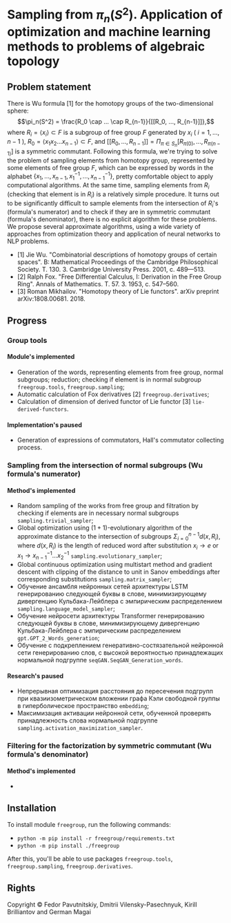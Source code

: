 # Sampling from $\pi_n(S^2)$. Application of optimization and machine learning methods to problems of algebraic topology

## Problem statement

There is Wu formula [1] for the homotopy groups of the two-dimensional sphere:
$$\pi_n(S^2) = \frac{R_0 \cap ... \cap R_{n-1}}{[[R_0, ..., R_{n-1}]]},$$
where $R_i = \langle x_i \rangle \subset F$ is a subgroup of free group $F$ generated by $x_i$ ( $i=1, ..., n-1$ ), $R_0 = \langle x_1 x_2 ... x_{n-1} \rangle \subset F$, and $[[R_0, ..., R_{n-1}]] = \Pi_{\pi \in S_n} [R_{\pi(0)}, ..., R_{\pi(n-1)}]$ is a symmetric commutant. Following this formula, we're trying to solve the problem of sampling elements from homotopy group, represented by some elements of free group $F$, which can be expressed by words in the alphabet $\{ x_1, ..., x_{n-1}, x_1^{-1}, ..., x_{n-1}^{-1} \}$, pretty comfortable object to apply computational algorithms. At the same time, sampling elements from $R_i$ (checking that element is in $R_i$) is a relatively simple procedure. It turns out to be significantly difficult to sample elements from the intersection of $R_i$'s (formula's numerator) and to check if they are in symmetric commutant (formula's denominator), there is no explicit algorithm for these problems. We propose several approximate algorithms, using a wide variety of approaches from optimization theory and application of neural networks to NLP problems.

- [1] Jie Wu. "Combinatorial descriptions of homotopy groups of certain spaces". В: Mathematical Proceedings of the Cambridge Philosophical Society. Т. 130. 3. Cambridge University Press. 2001, с. 489—513.
- [2] Ralph Fox. "Free Differential Calculus, I: Derivation in the Free Group Ring". Annals of Mathematics. Т. 57. 3. 1953, с. 547–560.
- [3] Roman Mikhailov. "Homotopy theory of Lie functors". arXiv preprint arXiv:1808.00681. 2018.

## Progress

### Group tools

#### Module's implemented

- Generation of the words, representing elements from free group, normal subgroups; reduction; checking if element is in normal subgroup ```freegroup.tools```, ```freegroup.sampling```;
- Automatic calculation of Fox derivatives [2] ```freegroup.derivatives```;
- Calculation of dimension of derived functor of Lie functor [3] ```lie-derived-functors```.

#### Implementation's paused

- Generation of expressions of commutators, Hall's commutator collecting process.

### Sampling from the intersection of normal subgroups (Wu formula's numerator)

#### Method's implemented

- Random sampling of the works from free group and filtration by checking if elements are in necessary normal subgroups ```sampling.trivial_sampler```;
- Global optimization using $(1+1)$-evolutionary algorithm of the approximate distance to the intersection of subgroups $\Sigma_{i=0}^{n-1} d(x, R_i)$, where $d(x, R_i)$ is the length of reduced word after substitution $x_i \to e$ or $x_1 \to x_{n-1}^{-1} \dots x_2^{-1}$ ```sampling.evolutionary_sampler```;
- Global continuous optimization using multistart method and gradient descent with clipping of the distance to unit in Sanov embeddings after corresponding substitutions ```sampling.matrix_sampler```;
- Обучение ансамбля нейронных сетей архитектуры LSTM генерированию следующей буквы в слове, минимизирующему дивергенцию Кульбака-Лейблера с эмпирическим распределением ```sampling.language_model_sampler```;
- Обучение нейросети архитектуры Transformer генерированию следующей буквы в слове, минимизирующему дивергенцию Кульбака-Лейблера с эмпирическим распределением ```gpt.GPT_2_Words_generation```;
- Обучение с подкреплением генеративно-состязательной нейронной сети генерированию слов, с высокой вероятностью принадлежащих нормальной подгруппе ```seqGAN.SeqGAN_Generation_words```.

#### Research's paused

- Непрерывная оптимизация расстояния до пересечения подгрупп при квазиизометрическом вложении графа Кэли свободной группы в гиперболическое пространство ```embedding```;
- Максимизация активации нейронной сети, обученной проверять принадлежность слова нормальной подгруппе ```sampling.activation_maximization_sampler```.

### Filtering for the factorization by symmetric commutant (Wu formula's denominator)

#### Method's implemented

- 

## Installation

To install module `freegroup`, run the following commands:

- `python -m pip install -r freegroup/requirements.txt`
- `python -m pip install ./freegroup`

After this, you'll be able to use packages `freegroup.tools`, `freegroup.sampling`, `freegroup.derivatives`.

## Rights

Copyright © Fedor Pavutnitskiy, Dmitrii Vilensky-Pasechnyuk, Kirill Brilliantov and German Magai
